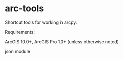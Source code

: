 # arc-tools
Shortcut tools for working in arcpy.

Requirements:

ArcGIS 10.0+, ArcGIS Pro 1.0+ (unless otherwise noted)

json module
